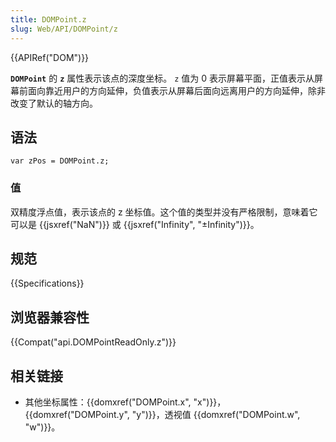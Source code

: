 ```yaml
---
title: DOMPoint.z
slug: Web/API/DOMPoint/z
---
```

{{APIRef("DOM")}}

**`DOMPoint`** 的 **`z`** 属性表示该点的深度坐标。 `z` 值为 0 表示屏幕平面，正值表示从屏幕前面向靠近用户的方向延伸，负值表示从屏幕后面向远离用户的方向延伸，除非改变了默认的轴方向。

## 语法

```plain
var zPos = DOMPoint.z;
```

### 值

双精度浮点值，表示该点的 z 坐标值。这个值的类型并没有严格限制，意味着它可以是 {{jsxref("NaN")}} 或 {{jsxref("Infinity", "±Infinity")}}。

## 规范

{{Specifications}}

## 浏览器兼容性

{{Compat("api.DOMPointReadOnly.z")}}

## 相关链接

- 其他坐标属性：{{domxref("DOMPoint.x", "x")}}， {{domxref("DOMPoint.y", "y")}}，透视值 {{domxref("DOMPoint.w", "w")}}。

